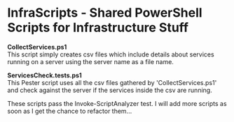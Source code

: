 # InfraScripts - Shared PowerShell Scripts for Infrastructure Stuff

<b>CollectServices.ps1</b> </br>
This script simply creates csv files which include details about services running on a server using the server name as a file name.

<b>ServicesCheck.tests.ps1</b> </br>
This Pester script uses all the csv files gathered by 'CollectServices.ps1' and check against the server if the services inside the csv are running.

These scripts pass the Invoke-ScriptAnalyzer test. I will add more scripts as soon as I get the chance to refactor them...
